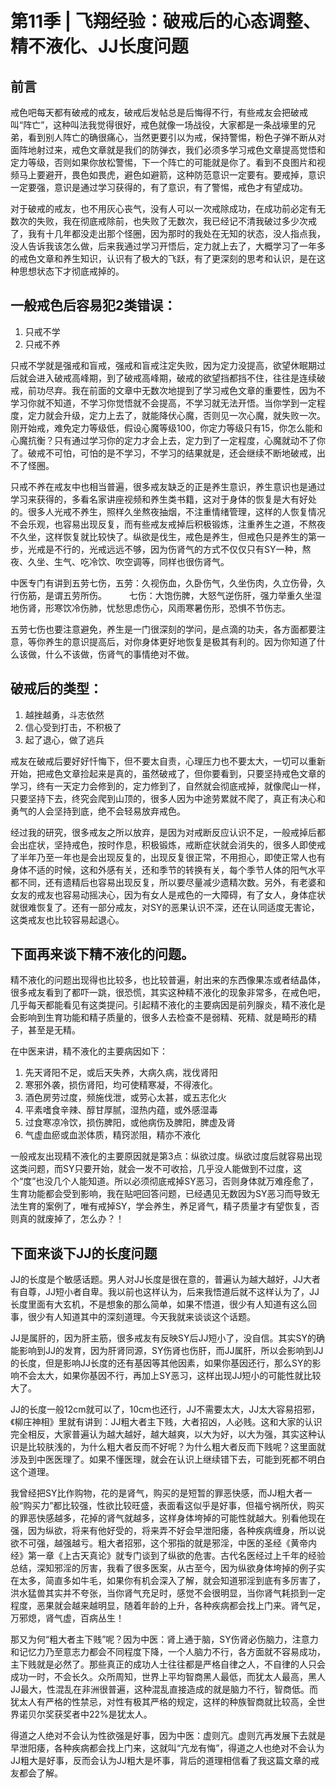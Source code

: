 # 第11季 | 飞翔经验：破戒后的心态调整、精不液化、JJ长度问题

## 前言

戒色吧每天都有破戒的戒友，破戒后发帖总是后悔得不行，有些戒友会把破戒叫“阵亡”，这种叫法我觉得很好，戒色就像一场战役，大家都是一条战壕里的兄弟，看到别人阵亡的确很痛心，当然更要引以为戒，保持警惕，粉色子弹不断从对面阵地射过来，戒色文章就是我们的防弹衣，我们必须多学习戒色文章提高觉悟和定力等级，否则如果你放松警惕，下一个阵亡的可能就是你了。看到不良图片和视频马上要避开，畏色如畏虎，避色如避箭，这种防范意识一定要有。要戒掉，意识一定要强，意识是通过学习获得的，有了意识，有了警惕，戒色才有望成功。

对于破戒的戒友，也不用灰心丧气，没有人可以一次戒除成功，在成功前必定有无数次的失败，我在彻底戒除前，也失败了无数次，我已经记不清我破过多少次戒了，我有十几年都没走出那个怪圈，因为那时的我处在无知的状态，没人指点我，没人告诉我该怎么做，后来我通过学习开悟后，定力就上去了，大概学习了一年多的戒色文章和养生知识，认识有了极大的飞跃，有了更深刻的思考和认识，是在这种思想状态下才彻底戒掉的。

## 一般戒色后容易犯2类错误： 

1. 只戒不学
2. 只戒不养

只戒不学就是强戒和盲戒，强戒和盲戒注定失败，因为定力没提高，欲望休眠期过后就会进入破戒高峰期，到了破戒高峰期，破戒的欲望挡都挡不住，往往是连续破戒，前功尽弃。我在前面的文章中无数次地提到了学习戒色文章的重要性，因为不学习你就不知道，不学习你觉悟就不会提高，不学习就无法开悟。当你学到一定程度，定力就会升级，定力上去了，就能降伏心魔，否则见一次心魔，就失败一次。刚开始戒，难免定力等级低，假设心魔等级100，你定力等级只有15，你怎么能和心魔抗衡？只有通过学习你的定力才会上去，定力到了一定程度，心魔就动不了你了。破戒不可怕，可怕的是不学习，不学习的结果就是，还会继续不断地破戒，出不了怪圈。

只戒不养在戒友中也相当普遍，很多戒友缺乏的正是养生意识，养生意识也是通过学习来获得的，多看名家讲座视频和养生类书籍，这对于身体的恢复是大有好处的。很多人光戒不养生，照样久坐熬夜抽烟，不注重情绪管理，这样的人恢复情况不会乐观，也容易出现反复，而有些戒友戒掉后积极锻炼，注重养生之道，不熬夜不久坐，这样恢复就比较快了。纵欲是伐生，戒色是养生，但戒色只是养生的第一步，光戒是不行的，光戒远远不够，因为伤肾气的方式不仅仅只有SY一种，熬夜、久坐、生气、吃冷饮、吹空调等，同样也很伤肾气。

中医专门有讲到五劳七伤，五劳：久视伤血，久卧伤气，久坐伤肉，久立伤骨，久行伤筋，是谓五劳所伤。 　　
七伤：大饱伤脾，大怒气逆伤肝，强力举重久坐湿地伤肾，形寒饮冷伤肺，忧愁思虑伤心，风雨寒暑伤形，恐惧不节伤志。 

五劳七伤也要注意避免，养生是一门很深刻的学问，是点滴的功夫，各方面都要注意，等你养生的意识提高后，对你身体更好地恢复是极其有利的。因为你知道了什么该做，什么不该做，伤肾气的事情绝对不做。

## 破戒后的类型： 

1. 越挫越勇，斗志依然
2. 信心受到打击，不积极了
3. 起了退心，做了逃兵

戒友在破戒后要好好忏悔下，但不要太自责，心理压力也不要太大，一切可以重新开始，把戒色文章捡起来是真的，虽然破戒了，但你要看到，只要坚持戒色文章的学习，终有一天定力会修到的，定力修到了，自然就会彻底戒掉，就像爬山一样，只要坚持下去，终究会爬到山顶的，很多人因为中途劳累就不爬了，真正有决心和勇气的人会坚持到底，绝不会轻易放弃戒色。

经过我的研究，很多戒友之所以放弃，是因为对戒断反应认识不足，一般戒掉后都会出症状，坚持戒色，按时作息，积极锻炼，戒断症状就会消失的，很多人即使戒了半年乃至一年也是会出现反复的，出现反复很正常，不用担心，即使正常人也有身体不适的时候，这和外感有关，还和季节的转换有关，每个季节人体的阳气水平都不同，还有遗精后也容易出现反复，所以要尽量减少遗精次数。另外，有老婆和女友的戒友也容易动摇决心，因为有女人是戒色的一大障碍，有了女人，身体症状就很难恢复了。还有一部分戒友，对SY的恶果认识不深，还在认同适度无害论，这类戒友也比较容易起退心。

## 下面再来谈下精不液化的问题。

精不液化的问题出现得也比较多，也比较普遍，射出来的东西像果冻或者结晶体，很多戒友看到了都吓一跳，很恐慌，其实这种精不液化的现象非常多，在戒色吧，几乎每天都能看见有这类提问。引起精不液化的主要病因是前列腺炎，精不液化是会影响到生育功能和精子质量的，很多人去检查不是弱精、死精、就是畸形的精子，甚至是无精。

在中医来讲，精不液化的主要病因如下： 

1. 先天肾阳不足，或后天失养，大病久病，戕伐肾阳
2. 寒邪外袭，损伤肾阳，均可使精寒凝，不得液化。 　　
3. 酒色房劳过度，频施伐泄，或劳心太甚，或五志化火
4. 平素嗜食辛辣、醇甘厚腻，湿热内蕴，或外感湿毒
5. 过食寒凉冷饮，损伤脾阳，或他病伤及脾阳，脾虚及肾
6. 气虚血瘀或血淤体质，精窍淤阻，精亦不液化

一般戒友出现精不液化的主要原因就是第3点：纵欲过度。纵欲过度后就容易出现这类问题，而SY只要开始，就会一发不可收拾，几乎没人能做到不过度，这个“度”也没几个人能知道。所以必须彻底戒掉SY恶习，否则身体就万难痊愈了，生育功能都会受到影响，我在贴吧回答问题，已经遇见无数因为SY恶习而导致无法生育的案例了，唯有戒掉SY，学会养生，养足肾气，精子质量才有望恢复，否则真的就废掉了，怎么办？！

## 下面来谈下JJ的长度问题

JJ的长度是个敏感话题。男人对JJ长度是很在意的，普遍认为越大越好，JJ大者有自尊，JJ短小者自卑。我以前也这样认为，后来我悟道后就不这样认为了，JJ长度里面有大玄机，不是想象的那么简单，如果不悟道，很少有人知道有这么回事，很少有人知道其中的深刻道理。今天我就来谈谈这个话题。

JJ是属肝的，因为肝主筋，很多戒友有反映SY后JJ短小了，没自信。其实SY的确能影响到JJ的发育，因为肝肾同源，SY伤肾也伤肝，而JJ属肝，所以会影响到JJ的长度，但是影响JJ长度的还有基因等其他因素，如果你基因还行，那么SY的影响不会太大，如果你基因不行，再加上SY恶习，这样出现JJ短小的可能性就比较大了。

JJ的长度一般12cm就可以了，10cm也还行，JJ不需要太大，JJ太大容易招邪，《柳庄神相》里就有讲到：JJ粗大者主下贱，大者招凶，人必贱。这和大家的认识完全相反，大家普遍认为越大越好，越大越爽，以大为好，以大为强，其实这种认识是比较肤浅的，为什么粗大者反而不好呢？为什么粗大者反而下贱呢？这里面就涉及到中医医理了。如果不懂医理，就会在认识上继续错下去，可能到死都不明白这个道理。

我曾经把SY比作购物，花的是肾气，购买的是短暂的罪恶快感，而JJ粗大者一般“购买力”都比较强，性欲比较旺盛，表面看这似乎是好事，但福兮祸所伏，购买的罪恶快感越多，花掉的肾气就越多，这样身体垮掉的可能性就越大。别看他现在强，因为纵欲，将来有他好受的，将来弄不好会早泄阳痿，各种疾病缠身，所以说欲不可强，越强越亏。粗大者招邪，这个邪指的就是邪淫，中医的圣经《黄帝内经》第一章《上古天真论》就专门谈到了纵欲的危害。古代名医经过上千年的经验总结，深知邪淫的厉害，我看了很多医案，从古至今，因为纵欲身体垮掉的例子实在太多，简直多如牛毛，如果你有机会深入了解，就会知道邪淫到底有多厉害了，洪水猛兽其实并不夸张，当你肾气充足时，感觉不会很明显，当你肾气耗损到一定程度，恶果就会越来越明显，随着年龄的上升，各种疾病都会找上门来。肾气足，万邪熄，肾气虚，百病丛生！

那又为何“粗大者主下贱”呢？因为中医：肾上通于脑，SY伤肾必伤脑力，注意力和记忆力乃至意志力都会不同程度下降，一个人脑力不行，各方面就不容易成功，主下贱就是必然了。那些真正的成功人士往往都是严格自律之人，不自律的人只会成功一时，不会长久。众所周知，世界上平均智商黑人最低，而犹太人最高，黑人JJ最大，性混乱在非洲很普遍，这种混乱直接造成的就是脑力不行，智商低。而犹太人有严格的性禁忌，对性有极其严格的规定，这样的种族智商就比较高，全世界诺贝尔奖获奖者中22%是犹太人。

得道之人绝对不会认为性欲强是好事，因为中医：虚则亢。虚则亢再发展下去就是早泄阳痿，各种疾病都会找上门来，这就叫“亢龙有悔”，得道之人也绝对不会认为JJ粗大是好事，反而会认为JJ粗大是坏事，背后的道理相信看了我这篇文章的戒友都会了解。